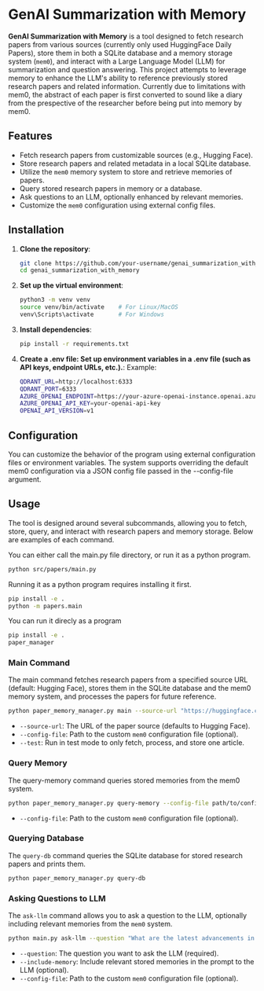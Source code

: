 # **GenAI Summarization with Memory**

**GenAI Summarization with Memory** is a tool designed to fetch research papers from various sources (currently only used HuggingFace Daily Papers), store them in both a SQLite database and a memory storage system (`mem0`), and interact with a Large Language Model (LLM) for summarization and question answering. This project attempts to leverage memory to enhance the LLM's ability to reference previously stored research papers and related information. Currently due to limitations with mem0, the abstract of each paper is first converted to sound like a diary from the prespective of the researcher before being put into memory by mem0.


## **Features**
- Fetch research papers from customizable sources (e.g., Hugging Face).
- Store research papers and related metadata in a local SQLite database.
- Utilize the `mem0` memory system to store and retrieve memories of papers.
- Query stored research papers in memory or a database.
- Ask questions to an LLM, optionally enhanced by relevant memories.
- Customize the `mem0` configuration using external config files.

## **Installation**

1. **Clone the repository**:
   ```bash
   git clone https://github.com/your-username/genai_summarization_with_memory.git
   cd genai_summarization_with_memory

2. **Set up the virtual environment**:
   ```bash
   python3 -m venv venv
   source venv/bin/activate    # For Linux/MacOS
   venv\Scripts\activate       # For Windows

3. **Install dependencies**:
   ```bash
   pip install -r requirements.txt

4. **Create a .env file: Set up environment variables in a .env file (such as API keys, endpoint URLs, etc.).**:
   Example:
   ```bash
   QDRANT_URL=http://localhost:6333
   QDRANT_PORT=6333
   AZURE_OPENAI_ENDPOINT=https://your-azure-openai-instance.openai.azure.com
   AZURE_OPENAI_API_KEY=your-openai-api-key
   OPENAI_API_VERSION=v1

## **Configuration**

You can customize the behavior of the program using external configuration files or environment variables. The system supports overriding the default mem0 configuration via a JSON config file passed in the --config-file argument.

## **Usage**

The tool is designed around several subcommands, allowing you to fetch, store, query, and interact with research papers and memory storage. Below are examples of each command.

You can either call the main.py file directory, or run it as a python program.
   ```bash
   python src/papers/main.py
   ```
 
Running it as a python program requires installing it first.
   ```bash
   pip install -e .
   python -m papers.main
   ```

You can run it direcly as a program
   ```bash
   pip install -e .
   paper_manager
   ```

### Main Command

The main command fetches research papers from a specified source URL (default: Hugging Face), stores them in the SQLite database and the mem0 memory system, and processes the papers for future reference.
   ```bash
   python paper_memory_manager.py main --source-url "https://huggingface.co/papers" --config-file path/to/config.json --test
   ```
- `--source-url`: The URL of the paper source (defaults to Hugging Face).
- `--config-file`: Path to the custom `mem0` configuration file (optional).
- `--test`: Run in test mode to only fetch, process, and store one article.

### Query Memory

The query-memory command queries stored memories from the mem0 system.
   ```bash
   python paper_memory_manager.py query-memory --config-file path/to/config.json
   ```
- `--config-file`: Path to the custom `mem0` configuration file (optional).

### Querying Database

The `query-db` command queries the SQLite database for stored research papers and prints them.
   ```bash
   python paper_memory_manager.py query-db
   ```

### Asking Questions to LLM

The `ask-llm` command allows you to ask a question to the LLM, optionally including relevant memories from the `mem0` system.
   ```bash
   python main.py ask-llm --question "What are the latest advancements in AI?" --include-memory --config-file path/to/config.json
   ```
- `--question`: The question you want to ask the LLM (required).
- `--include-memory`: Include relevant stored memories in the prompt to the LLM (optional).
- `--config-file`: Path to the custom `mem0` configuration file (optional).

